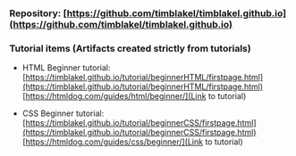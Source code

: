 ### Repository: [https://github.com/timblakel/timblakel.github.io](https://github.com/timblakel/timblakel.github.io)

### Tutorial items (Artifacts created strictly from tutorials) 
- HTML Beginner tutorial:  
[https://timblakel.github.io/tutorial/beginnerHTML/firstpage.html](https://timblakel.github.io/tutorial/beginnerHTML/firstpage.html)  
[https://htmldog.com/guides/html/beginner/](Link to tutorial)
  
- CSS Beginner tutorial:  
[https://timblakel.github.io/tutorial/beginnerCSS/firstpage.html](https://timblakel.github.io/tutorial/beginnerCSS/firstpage.html)  
[https://htmldog.com/guides/css/beginner/](Link to tutorial)
  


